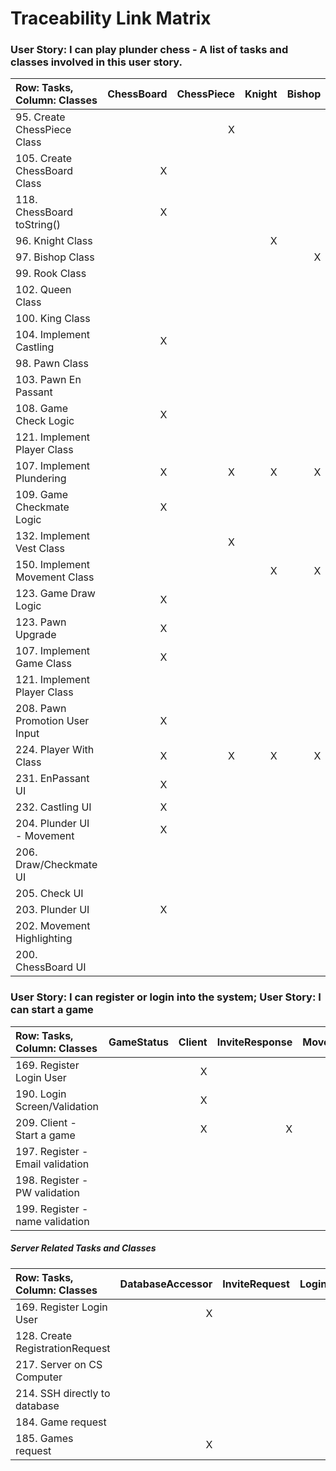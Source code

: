 # Traceability Link Matrix

### User Story: I can play plunder chess - A list of tasks and classes involved in this user story.

| **Row: Tasks, Column: Classes** | ChessBoard | ChessPiece | Knight | Bishop | Rook | Queen | King | Pawn | Game | Player | Vest | Move | Piece Movement | Move History | ChessBoardUI |
| :------------------------------ | ---------: | ---------: | -----: | -----: | ---: | ----: | ---: | ---: | ---: | -----: | ---: | ---: | -------------: | -----------: | -----------: |
| 95. Create ChessPiece Class     |            |          X |        |        |      |       |      |      |      |        |      |      |                |              |              |
| 105. Create ChessBoard Class    |         X  |            |        |        |      |       |      |      |      |        |      |      |                |              |              |   
| 118. ChessBoard toString()      |         X  |            |        |        |      |       |      |      |      |        |      |      |                |              |              |
| 96. Knight Class                |            |            |     X  |        |      |       |      |      |      |        |      |      |              X |              |              |
| 97. Bishop Class                |            |            |        |      X |      |       |      |      |      |        |      |      |              X |              |              |
| 99. Rook Class                  |            |            |        |        |    X |       |      |      |      |        |      |      |              X |              |              |
| 102. Queen Class                |            |            |        |        |      |     X |      |      |      |        |      |      |              X |              |              | 
| 100. King Class                 |            |            |        |        |      |       |    X |      |      |        |      |      |              X |              |              |
| 104. Implement Castling         |          X |            |        |        |      |       |    X |      |      |        |      |      |              X |            X |              |
| 98. Pawn Class                  |            |            |        |        |      |       |      |    X |      |        |      |      |              X |              |              |
| 103. Pawn En Passant            |            |            |        |        |      |       |      |    X |      |        |      |      |              X |            X |              |
| 108. Game Check Logic           |          X |            |        |        |      |       |    X |      |      |      X |      |      |                |            X |              |
| 121. Implement Player Class     |            |            |        |        |      |       |      |      |      |      X |      |      |                |              |              |
| 107. Implement Plundering       |          X |          X |      X |      X |    X |     X |    X |    X |      |        |    X |    X |                |              |              |
| 109. Game Checkmate Logic       |          X |            |        |        |      |       |      |      |    X |      X |      |      |                |            X |              |
| 132. Implement Vest Class       |            |          X |        |        |      |       |      |      |      |        |    X |      |                |              |              |
| 150. Implement Movement Class   |            |            |      X |      X |    X |     X |    X |    X |      |        |      |    X |              X |              |              |
| 123. Game Draw Logic            |          X |            |        |        |      |       |      |      |      |        |      |      |                |            X |              |
| 123. Pawn Upgrade               |          X |            |        |        |      |       |      |    X |      |        |      |      |                |              |              |
| 107. Implement Game Class       |          X |            |        |        |      |       |      |      |    X |        |      |      |                |              |              |
| 121. Implement Player Class     |            |            |        |        |      |       |      |      |    X |      X |      |      |                |              |              |
| 208. Pawn Promotion User Input  |          X |            |        |        |      |       |      |      |      |        |      |      |                |              |              |
| 224. Player With Class          |          X |          X |      X |      X |    X |     X |    X |    X |    X |      X |      |      |              X |            X |            X |
| 231. EnPassant UI               |          X |            |        |        |      |       |      |    X |    X |        |      |      |              X |              |            X |
| 232. Castling UI                |          X |            |        |        |      |       |    X |      |    X |        |      |      |                |              |            X |
| 204. Plunder UI - Movement      |          X |            |        |        |      |       |      |      |      |        |      |      |                |              |            X |
| 206. Draw/Checkmate UI          |            |            |        |        |      |       |      |      |    X |        |      |      |                |              |            X |
| 205. Check UI                   |            |            |        |        |      |       |      |      |      |        |      |      |                |              |            X |
| 203. Plunder UI                 |          X |            |        |        |      |       |      |      |    X |        |      |      |                |              |            X |
| 202. Movement Highlighting      |            |            |        |        |      |       |      |      |      |        |      |      |                |              |            X |
| 200. ChessBoard UI              |            |            |        |        |      |       |      |      |      |        |      |      |                |              |            X |

  
 ### User Story: I can register or login into the system; User Story: I can start a game
 
| **Row: Tasks, Column: Classes** | GameStatus | Client | InviteResponse | MoveResponse | RegistrationResponse | MatchHistory | Game | Player | User | LoginUI | LoginResponse | StartUI | ChessBoardUI | GameResponse | GamesResponse | RegisterUI |
| :------------------------------ | ---------: | -----: | -------------: | -----------: | -------------------: | -----------: | ---: | -----: | ---: | -------:| ------------: | -------:| -----------: | ------------:| ------------: | ---------: |
| 169. Register Login User        |            |      X |                |              |                      |              |      |        |    X |         |             X |         |              |              |               |            |
| 190. Login Screen/Validation    |            |      X |                |              |                      |              |      |        |      |       X |             X |         |              |              |               |            |
| 209. Client - Start a game      |            |      X |              X |              |                      |              |    X |      X |    X |       X |             X |       X |            X |            X |               |            |
| 197. Register - Email validation|            |        |                |              |                    X |              |      |        |      |         |               |         |              |              |               |          X |
| 198. Register - PW validation   |            |        |                |              |                    X |              |      |        |      |         |               |         |              |              |               |          X |
| 199. Register - name validation |            |        |                |              |                    X |              |      |        |      |         |               |         |              |              |               |          X |

##### Server Related Tasks and Classes
 
 | **Row: Tasks, Column: Classes** | DatabaseAccessor | InviteRequest | LoginRequest | MoveRequest | RegistrationRequest | Server | ServerWorker | RemoteSSHConnector | GameRequest | GamesRequest |
 | :------------------------------ | ---------------: | ------------: | -----------: | ----------: | ------------------: | -----: | -----------: | -----------------: | ----------: | -----------: |
 | 169. Register Login User        |                X |               |            X |             |                   X |        |            X |                  X |             |              |
 | 128. Create RegistrationRequest |                  |               |              |             |                   X |        |              |                    |             |              |
 | 217. Server on CS Computer      |                  |               |              |             |                     |        |              |                  X |             |              |
 | 214. SSH directly to database   |                  |               |              |             |                     |        |              |                  X |             |              |
 | 184. Game request               |                  |               |              |             |                     |        |            X |                    |           X |              |
 | 185. Games request              |                X |               |              |             |                     |      X |            X |                  X |             |            X |
